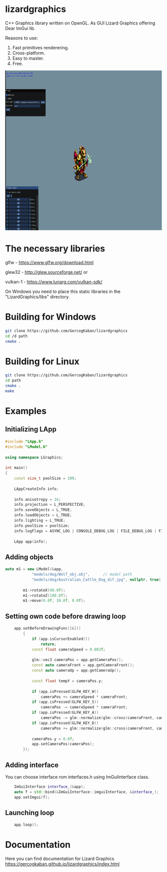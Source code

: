 ﻿# lizardgraphics
C++ Graphics library written on OpenGL.
As GUI Lizard Graphics offering Dear ImGui lib.

Reasons to use:

1. Fast primitives renderering.
2. Сross-platform.
3. Easy to master.
4. Free.

<img src="screenshots/redactor_1.jpg" height="512px">

# The necessary libraries

glfw - https://www.glfw.org/download.html

glew32 - http://glew.sourceforge.net/ or

vulkan-1 - https://www.lunarg.com/vulkan-sdk/

On Windows you need to place this static libraries in the "LizardGraphics/libs" directory.

# Building for Windows

```sh
git clone https://github.com/GercogKaban/lizardgraphics
cd /d path
cmake .
``` 

# Building for Linux

```sh
git clone https://github.com/GercogKaban/lizardgraphics
cd path
cmake .
make
```

# Examples

## Initializing LApp

```cpp
#include "LApp.h"
#include "LModel.h"

using namespace LGraphics;

int main()
{
    const size_t poolSize = 100;

    LAppCreateInfo info;

    info.anisotropy = 16;
    info.projection = L_PERSPECTIVE;
    info.saveObjects = L_TRUE;
    info.loadObjects = L_TRUE;
    info.lighting = L_TRUE;
    info.poolSize = poolSize;
    info.logFlags = ASYNC_LOG | CONSOLE_DEBUG_LOG | FILE_DEBUG_LOG | FILE_RELEASE_LOG;

    LApp app(info);
```
## Adding objects

```cpp
auto m1 = new LModel(&app,
            "models/dog/Wolf_obj.obj",      // model path
            "models/dog/Australian_Cattle_Dog_dif.jpg", nullptr, true);     // texture path

        m1->rotateX(90.0f);
        m1->rotateZ(180.0f);
        m1->move(0.0f, 10.0f, 0.0f);
```

## Setting own code before drawing loop

```cpp
    app.setBeforeDrawingFunc([&]()
        {
            if (app.isCursorEnabled())
                return;
            const float cameraSpeed = 0.002f;

            glm::vec3 cameraPos = app.getCameraPos();
            const auto cameraFront = app.getCameraFront();
            const auto cameraUp = app.getCameraUp();

            const float tempY = cameraPos.y;

            if (app.isPressed(GLFW_KEY_W))
                cameraPos += cameraSpeed * cameraFront;
            if (app.isPressed(GLFW_KEY_S))
                cameraPos -= cameraSpeed * cameraFront;
            if (app.isPressed(GLFW_KEY_A))
                cameraPos -= glm::normalize(glm::cross(cameraFront, cameraUp)) * cameraSpeed;
            if (app.isPressed(GLFW_KEY_D))
                cameraPos += glm::normalize(glm::cross(cameraFront, cameraUp)) * cameraSpeed;

            cameraPos.y = 0.0f;
            app.setCameraPos(cameraPos);
        });
```

## Adding interface

You can choose interface rom interfaces.h using ImGuiInterface class.
```cpp
    ImGuiInterface interface_(&app);
    auto f = std::bind(&ImGuiInterface::imguiInterface, &interface_);
    app.setImgui(f);
```

## Launching loop

```cpp
    app.loop();
```

# Documentation
Here you can find documentation for Lizard Graphics https://gercogkaban.github.io/lizardgraphics/index.html
